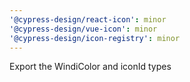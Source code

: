 ```yaml
---
'@cypress-design/react-icon': minor
'@cypress-design/vue-icon': minor
'@cypress-design/icon-registry': minor
---
```


Export the WindiColor and iconId types

